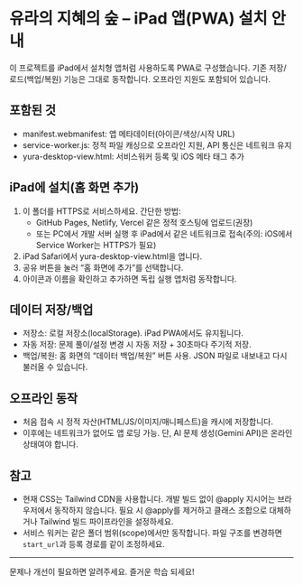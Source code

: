 # 유라의 지혜의 숲 – iPad 앱(PWA) 설치 안내

이 프로젝트를 iPad에서 설치형 앱처럼 사용하도록 PWA로 구성했습니다. 기존 저장/로드(백업/복원) 기능은 그대로 동작합니다. 오프라인 지원도 포함되어 있습니다.

## 포함된 것
- manifest.webmanifest: 앱 메타데이터(아이콘/색상/시작 URL)
- service-worker.js: 정적 파일 캐싱으로 오프라인 지원, API 통신은 네트워크 유지
- yura-desktop-view.html: 서비스워커 등록 및 iOS 메타 태그 추가

## iPad에 설치(홈 화면 추가)
1) 이 폴더를 HTTPS로 서비스하세요. 간단한 방법:
   - GitHub Pages, Netlify, Vercel 같은 정적 호스팅에 업로드(권장)
   - 또는 PC에서 개발 서버 실행 후 iPad에서 같은 네트워크로 접속(주의: iOS에서 Service Worker는 HTTPS가 필요)
2) iPad Safari에서 yura-desktop-view.html을 엽니다.
3) 공유 버튼을 눌러 “홈 화면에 추가”를 선택합니다.
4) 아이콘과 이름을 확인하고 추가하면 독립 실행 앱처럼 동작합니다.

## 데이터 저장/백업
- 저장소: 로컬 저장소(localStorage). iPad PWA에서도 유지됩니다.
- 자동 저장: 문제 풀이/설정 변경 시 자동 저장 + 30초마다 주기적 저장.
- 백업/복원: 홈 화면의 “데이터 백업/복원” 버튼 사용. JSON 파일로 내보내고 다시 불러올 수 있습니다.

## 오프라인 동작
- 처음 접속 시 정적 자산(HTML/JS/이미지/매니페스트)을 캐시에 저장합니다.
- 이후에는 네트워크가 없어도 앱 로딩 가능. 단, AI 문제 생성(Gemini API)은 온라인 상태여야 합니다.

## 참고
- 현재 CSS는 Tailwind CDN을 사용합니다. 개발 빌드 없이 @apply 지시어는 브라우저에서 동작하지 않습니다. 필요 시 @apply를 제거하고 클래스 조합으로 대체하거나 Tailwind 빌드 파이프라인을 설정하세요.
- 서비스 워커는 같은 폴더 범위(scope)에서만 동작합니다. 파일 구조를 변경하면 `start_url`과 등록 경로를 같이 조정하세요.

---
문제나 개선이 필요하면 알려주세요. 즐거운 학습 되세요!
